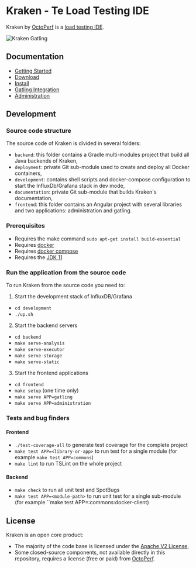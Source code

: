 # Kraken - Te Load Testing IDE

Kraken by [OctoPerf](https://octoperf.com) is a [load testing IDE](https://kraken.octoperf.com/).

![Kraken Gatling](https://kraken.octoperf.com/img/gatling.png "Kraken Gatling")

## Documentation

* [Getting Started](https://kraken.octoperf.com/)
* [Download](https://kraken.octoperf.com/download/)
* [Install](https://kraken.octoperf.com/install/linux/)
* [Gatling Integration](https://kraken.octoperf.com/gatling/)
* [Administration](https://kraken.octoperf.com/administration/)


## Development

### Source code structure

The source code of Kraken is divided in several folders:

* `backend`: this folder contains a Gradle multi-modules project that build all Java backends of Kraken,
* `deployment`: private Git sub-module used to create and deploy all Docker containers,
* `development`: contains shell scripts and docker-compose configuration to start the InfluxDb/Grafana stack in dev mode,
* `documentation`: private Git sub-module that builds Kraken's documentation,
* `frontend`: this folder contains an Angular project with several libraries and two applications: administration and gatling.

### Prerequisites

* Requires the make command `sudo apt-get install build-essential`
* Requires [docker](https://docs.docker.com/install/linux/docker-ce/ubuntu/)
* Requires [docker compose](https://docs.docker.com/compose/install/#install-compose)
* Requires the [JDK 11 ](https://openjdk.java.net/projects/jdk/11/)

### Run the application from the source code

To run Kraken from the source code you need to:

1. Start the development stack of InfluxDB/Grafana
  * `cd development`
  * `./up.sh`
2. Start the backend servers
  * `cd backend`
  * `make serve-analysis`
  * `make serve-executor`
  * `make serve-storage`
  * `make serve-static`
3. Start the frontend applications
  * `cd frontend`
  * `make setup` (one time only)
  * `make serve APP=gatling`
  * `make serve APP=administration`

### Tests and bug finders

#### Frontend

* `./test-coverage-all` to generate test coverage for the complete project
* `make test APP=<library-or-app>` to run test for a single module (for example `make test APP=commons`)
* `make lint` to run TSLint on the whole project

#### Backend

* `make check` to run all unit test and SpotBugs
* `make test APP=<module-path>` to run unit test for a single sub-module (for example ``make test APP=:commons:docker-client)

## License

Kraken is an open core product:

* The majority of the code base is licensed under the [Apache V2 License](https://www.apache.org/licenses/LICENSE-2.0),
* Some closed-source components, not available directly in this repository, requires a license (free or paid) from [OctoPerf](https://octoperf.com).

